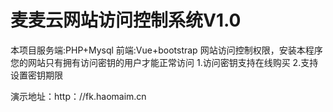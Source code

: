 # 麦麦云网站访问控制系统V1.0
本项目服务端:PHP+Mysql 前端:Vue+bootstrap 网站访问控制权限，安装本程序您的网站只有拥有访问密钥的用户才能正常访问 1.访问密钥支持在线购买 2.支持设置密钥期限

演示地址：http：//fk.haomaim.cn
